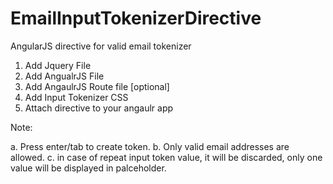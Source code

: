# EmailInputTokenizerDirective
AngularJS directive for valid email tokenizer


1. Add Jquery File
2. Add AngualrJS File
3. Add AngaulrJS Route file [optional]
4. Add Input Tokenizer CSS
5. Attach directive to your angaulr app


Note: 

a. Press enter/tab to create token.
b. Only valid email addresses are allowed.
c. in case of repeat input token value, it will be discarded, only one value will be displayed in palceholder.
